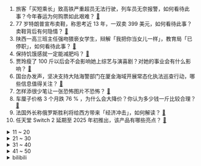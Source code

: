 1. 旅客「买短乘长」致高铁严重超员无法行驶，列车员无奈报警，如何看待此事？今年春运为何购票如此艰难？ [:link:](https://www.zhihu.com/question/644698367)
2. 77 岁特朗普宣布卖鞋，称思考近 13 年，一双卖 399 美元，如何看待此事？卖鞋背后有何隐情？ [:link:](https://www.zhihu.com/question/644781019)
3. 陕西一高三班主任强吻猥亵女学生，辩解「我把你当女儿一样」，教育局「已停职」，如何看待此事？ [:link:](https://www.zhihu.com/question/644753653)
4. 保持饥饿感就一定能减肥吗？ [:link:](https://www.zhihu.com/question/642862032)
5. 贾玲瘦了 100 斤以后会不会影响她上综艺与演喜剧？对她的事业会有什么影响？ [:link:](https://www.zhihu.com/question/644293303)
6. 国台办发声，坚决支持大陆海警部门在厦金海域开展常态化执法巡查行动，哪些信息值得关注？ [:link:](https://www.zhihu.com/question/644739834)
7. 怎样添很少笔让一张恐怖图片不恐怖？ [:link:](https://www.zhihu.com/question/267211182)
8. 车厘子价格 3 个月跌 76 % ，为什么会大降价？你认为多少钱一斤比较合理？ [:link:](https://www.zhihu.com/question/644720631)
9. 法国外长称俄罗斯胜利将给西方带来「经济冲击」，如何解读？ [:link:](https://www.zhihu.com/question/644755709)
10. 任天堂 Switch 2 延期至 2025 年初推出，该产品有哪些亮点？ [:link:](https://www.zhihu.com/question/644598454)
<details>
<summary>11 ~ 20</summary>

11. 丽江通报「游客未买手镯被赶下车」：丽江涉事旅行社、导游被罚，如何看待这一处罚结果？ [:link:](https://www.zhihu.com/question/644750145)
12. 失业降薪风险下宝妈开始存现金，在网上找「存钱搭子」，反映了哪些社会问题？你是否也有存钱焦虑？ [:link:](https://www.zhihu.com/question/644712641)
13. 微软 Win11 24H2 新增硬件要求，这对用户体验有哪些改变？ [:link:](https://www.zhihu.com/question/644143770)
14. 《崩坏：星穹铁道》新世界匹诺康尼的概念设计是否涉及精神分析理论？ [:link:](https://www.zhihu.com/question/641729384)
15. 电影《热辣滚烫》中的两位妹妹和闺蜜算是坏人吗？ [:link:](https://www.zhihu.com/question/644341803)
16. 《水浒传》中你们所记得的最小的细节是什么？ [:link:](https://www.zhihu.com/question/636185500)
17. 巴勒斯坦官员称「以方因素导致巴以停火谈判受阻」，当前巴以局势状况如何？未来将如何发展？ [:link:](https://www.zhihu.com/question/644693051)
18. 怎样养出聪明的孩子呢？ [:link:](https://www.zhihu.com/question/507223342)
19. 关于贾玲减肥，是因为运动才瘦的，还是因为少吃瘦的？ [:link:](https://www.zhihu.com/question/644112446)
20. 明明很多男生甚至女生都对刀剑有过幻想，为什么击剑、兵击、剑道这些运动的热度却远远不如球类运动？ [:link:](https://www.zhihu.com/question/644075297)
</details>
<details>
<summary>21 ~ 30</summary>

21. 高合汽车宣布停工停产 6 个月，3 月 15 日之前还留在高合的员工仅发放基本工资，如何看待此事？ [:link:](https://www.zhihu.com/question/644775102)
22. 四川有哪些值得一去的旅游景点？ [:link:](https://www.zhihu.com/question/34556378)
23. 苹果可折叠 iPhone 开发暂停，因供应商屏幕未通过测试标准，哪些信息值得关注？ [:link:](https://www.zhihu.com/question/644699291)
24. 日本名义 GDP 跌出全球前三，被德国超越，哪些信息值得关注？ [:link:](https://www.zhihu.com/question/644380489)
25. 2024 春节假期国内游人次达 4.74 亿，国内游客总花费 6326.87 亿元，如何看待这一数据？ [:link:](https://www.zhihu.com/question/644738891)
26. 海南出岛天上飞的超贵，海上游的爆满，今年春节海南出岛为什么这么难？如何从根本上解决困境？ [:link:](https://www.zhihu.com/question/644688818)
27. 一涂口红嘴唇全是纹，有哪些高效滋润的润唇膏推荐？ [:link:](https://www.zhihu.com/question/639595138)
28. 《飞驰人生 2》中有哪些「细思极恐」的细节？ [:link:](https://www.zhihu.com/question/643882313)
29. 24/25赛季 NBA全明星三分大赛，利拉德绝杀夺冠，哪些信息值得关注？ [:link:](https://www.zhihu.com/question/644709882)
30. 如何评价《崩坏：星穹铁道》2.0版本引发前所未有的广泛讨论和二创热潮？ [:link:](https://www.zhihu.com/question/644104159)
</details>
<details>
<summary>31 ~ 40</summary>

31. 面对春节后复工，「返工焦虑」超级严重怎么办？如何快速调整心理状态？ [:link:](https://www.zhihu.com/question/642870405)
32. 如何评价范丞丞在《飞驰人生 2》中的表现，他的演技如何？ [:link:](https://www.zhihu.com/question/644317447)
33. 普京透露俄科学家即将研制出癌症疫苗，有哪些信息值得关注？ [:link:](https://www.zhihu.com/question/644389648)
34. 如何评价徐帆、马思纯主演的电视剧《烟火人家》？ [:link:](https://www.zhihu.com/question/643447405)
35. 刚才一时冲动揍了猫，猫会记仇多久呀？ [:link:](https://www.zhihu.com/question/437367035)
36. 应届生找工作有哪些靠谱平台推荐？ [:link:](https://www.zhihu.com/question/553763746)
37. 年后开工不想上班，如何快速迅速拉回状态，摆脱「假期综合征」？ [:link:](https://www.zhihu.com/question/644670190)
38. 你有哪些有故事的照片？ [:link:](https://www.zhihu.com/question/355598453)
39. 魅族宣布停止传统智能手机新项目开发，打造全新 AI 终端设备，如何看待此举？ [:link:](https://www.zhihu.com/question/644709076)
40. 孙正义寻求募资 1000 亿美元创建 AI 芯片公司，与英伟达展开竞争，哪些信息值得关注？ [:link:](https://www.zhihu.com/question/644753731)
</details>
<details>
<summary>41 ~ 50</summary>

41. 雨水这天，有哪些习俗和饮食推荐？ [:link:](https://www.zhihu.com/question/583968900)
42. 心情低落，不想上班上学，春节长假后如何克服「节后综合征」？ [:link:](https://www.zhihu.com/question/644591898)
43. 什么样的「加班」不让人反感？ [:link:](https://www.zhihu.com/question/643459256)
44. 为什么亲人倾向于「说教」而不是实际支持？他们往往是种什么心理？ [:link:](https://www.zhihu.com/question/644396703)
45. 新人作者怎么应对环境描写？ [:link:](https://www.zhihu.com/question/644561575)
46. 你在哪一个瞬间突然意识到，宠物已经是和家人一样重要的存在了？ [:link:](https://www.zhihu.com/question/641183735)
47. 崩坏星穹铁道中，为什么符玄的专武使用率异常的高？是带来了质变么？ [:link:](https://www.zhihu.com/question/644458428)
48. 泽连斯基回应「乌军从东部重镇撤军」，表示「正确决定，不代表俄方胜利」，哪些信息值得关注？ [:link:](https://www.zhihu.com/question/644709040)
49. 理财小白应该怎么开始？应该在哪里学习？ [:link:](https://www.zhihu.com/question/318649700)
50. 2024 年，你读的第一本书是什么？ [:link:](https://www.zhihu.com/question/643237891)
</details><details>
<summary>bilibili</summary>

</details>